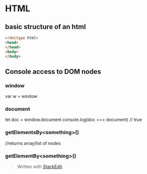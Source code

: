 

# HTML

## basic structure of an html

```html
<!doctype html>
<head>
</head>
<body>
</body>
```

## Console access to DOM nodes

### window
var w = window
### document
let doc = window.document
console.log(doc === document) // true

### getElementsBy\<something\>()
//returns array/list of nodes
### getElementBy\<something\>()


> Written with [StackEdit](https://stackedit.io/).
<!--stackedit_data:
eyJoaXN0b3J5IjpbMTIyNzMwMDcwMywtMTYwNTI5ODMyNSw3OT
c5NDM4MjddfQ==
-->